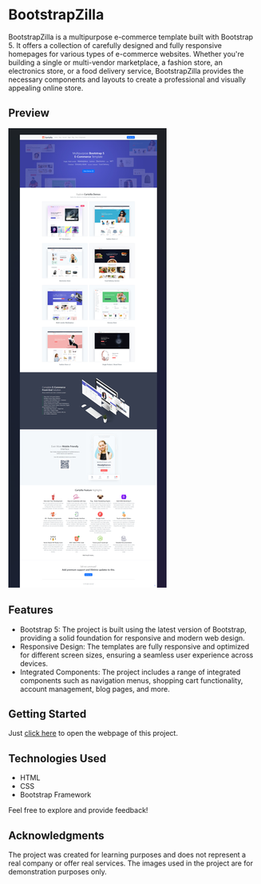 # BootstrapZilla

BootstrapZilla is a multipurpose e-commerce template built with Bootstrap 5. It offers a collection of carefully designed and fully responsive homepages for various types of e-commerce websites. Whether you're building a single or multi-vendor marketplace, a fashion store, an electronics store, or a food delivery service, BootstrapZilla provides the necessary components and layouts to create a professional and visually appealing online store.

## Preview

![Demo](preview_ss.png)

## Features

- Bootstrap 5: The project is built using the latest version of Bootstrap, providing a solid foundation for responsive and modern web design.
- Responsive Design: The templates are fully responsive and optimized for different screen sizes, ensuring a seamless user experience across devices.
- Integrated Components: The project includes a range of integrated components such as navigation menus, shopping cart functionality, account management, blog pages, and more.

## Getting Started

Just [click here](https://kgogina.github.io/bootstrap_project/#) to open the webpage of this project. 

## Technologies Used
 - HTML
 - CSS
 - Bootstrap Framework

Feel free to explore and provide feedback! 

## Acknowledgments

The project was created for learning purposes and does not represent a real company or offer real services. The images used in the project are for demonstration purposes only.
